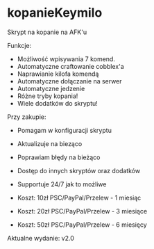 # kopanieKeymilo
Skrypt na kopanie na AFK'u

Funkcje:
- Możliwość wpisywania 7 komend.
- Automatyczne craftowanie cobblex'a
- Naprawianie kilofa komendą
- Automatyczne dołączanie na serwer
- Automatyczne jedzenie
- Różne tryby kopania!
- Wiele dodatków do skryptu!

Przy zakupie:
- Pomagam w konfiguracji skryptu
- Aktualizuje na bieząco
- Poprawiam błędy na bieżąco
- Dostęp do innych skryptów oraz dodatków
- Supportuje 24/7 jak to możliwe

 - Koszt: 10zł PSC/PayPal/Przelew - 1 miesiąc
 - Koszt: 20zł PSC/PayPal/Przelew - 3 miesiące
 - Koszt: 50zł PSC/PayPal/Przelew - 6 miesięcy


Aktualne wydanie: v2.0

